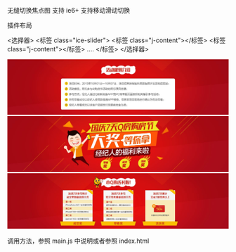 无缝切换焦点图
支持 ie6+
支持移动滑动切换

插件布局

<选择器>
   <标签 class="ice-slider">
			<标签 class="j-content"><img class="j-img" /></标签>
			<标签 class="j-content"><img class="j-img" /></标签>
			....
   </标签>
</选择器>

<div class="gm_sli ice-slider">
  <div class="j-main">
    <a class="j-content" href="#"><img class="j-img" src="/image/1.jpg" /></a>
    <a class="j-content" href="#"><img class="j-img" src="/image/2.jpg" /></a>
    <a class="j-content" href="#"><img class="j-img" src="/image/3.jpg" /></a>
  </div>
</div>

调用方法，参照 main.js 中说明或者参照 index.html